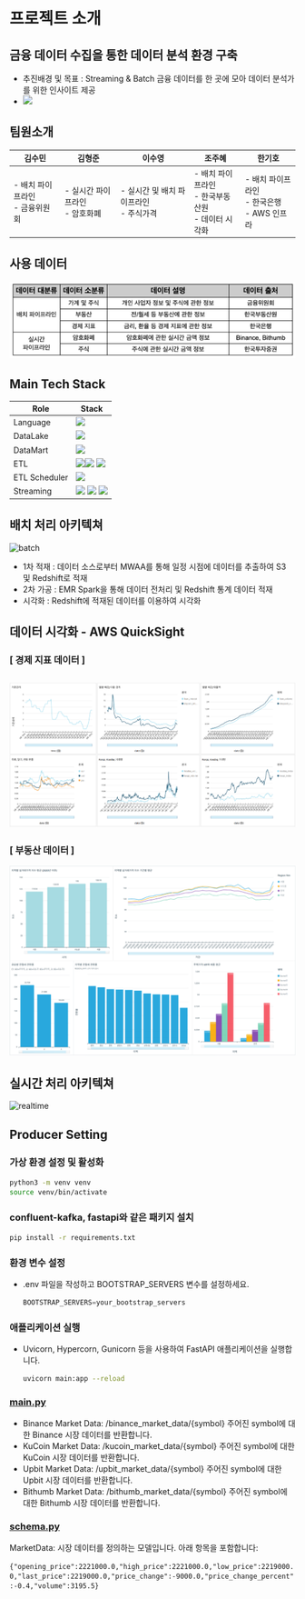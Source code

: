 # 프로젝트 소개


## 금융 데이터 수집을 통한 데이터 분석 환경 구축

- 추진배경 및 목표 : Streaming & Batch 금융 데이터를 한 곳에 모아 데이터 분석가를 위한 인사이트 제공
- [<img src="https://img.shields.io/badge/REPORT-4285F4?style=flat&logo=googledocs&logoColor=white"/>](assets%2Ffinal_project_ppt.pdf)

## ️팀원소개
   | 김수민                            | 김형준                    | 이수영                       | 조주혜                                     | 한기호                                 |
|--------------------------------|------------------------|---------------------------|-----------------------------------------|-------------------------------------|
| - 배치 파이프라인<br/>- 금융위원회| - 실시간 파이프라인<br/>- 암호화폐 | - 실시간 및 배치 파이프라인<br/>- 주식가격 | - 배치 파이프라인<br/> - 한국부동산원<br/> - 데이터 시각화 | - 배치 파이프라인<br/>- 한국은행<br/>- AWS 인프라 |

## 사용 데이터

![data_source.png](assets%2Fdata_source.png)
## Main Tech Stack
| Role          | Stack                                                                                                                                                                                                                                                                                                        |
|---------------|--------------------------------------------------------------------------------------------------------------------------------------------------------------------------------------------------------------------------------------------------------------------------------------------------------------|
| Language      | <img src="https://img.shields.io/badge/python-3776AB?style=flat&logo=python&logoColor=white"/>                                                                                                                                                                                                               |
 | DataLake      | <img src="https://img.shields.io/badge/AWS S3-569A31?style=flat&logo=amazons3&logoColor=white"/>                                                                                                                                                                                                             |
| DataMart      | <img src="https://img.shields.io/badge/AWS Redshift-527FFF?style=flat&logo=amazonredshift&logoColor=white"/>                                                                                                                                                                                                 |
| ETL           | <img src="https://img.shields.io/badge/EMR Spark-E25A1C?style=flat&logo=apache spark&logoColor=white"/><img src="https://img.shields.io/badge/Lambda-FF9900?style=flat&logo=Awslambda&logoColor=white"/> <img src="https://img.shields.io/badge/AWS Glue-232F3E?style=flat&logo=amazonAWS&logoColor=white"/> | 
| ETL Scheduler | <img src="https://img.shields.io/badge/Airflow-017CEE?style=flat&logo=Apacheairflow&logoColor=white"/>                                                                                                                                                                                                       |
| Streaming | <img src="https://img.shields.io/badge/Kafka-23F20?style=flat&logo=Apachekafka&logoColor=white"/> <img src="https://img.shields.io/badge/FastAPI-009688?style=flat&logo=FastAPI&logoColor=white"/> <img src="https://img.shields.io/badge/AWS RDS-527FFF?style=flat&logo=Amazon RDS&logoColor=white"/>       |

## 배치 처리 아키텍쳐
![batch](https://github.com/dbt-finance/collect_data/assets/98998726/75533891-a8e7-440c-a917-caf60ca4a34b)

- 1차 적재 : 데이터 소스로부터 MWAA를 통해 일정 시점에 데이터를 추출하여 S3 및 Redshift로 적재
- 2차 가공 : EMR Spark을 통해 데이터 전처리 및 Redshift 통계 데이터 적재
- 시각화 : Redshift에 적재된 데이터를 이용하여 시각화


## 데이터 시각화 - AWS QuickSight
### [ 경제 지표 데이터 ] 
![eco_indicator.png](assets%2Feco_indicator.png)
---
### [ 부동산 데이터 ]
![real_estate.png](assets%2Freal_estate.png)

## 실시간 처리 아키텍쳐
![realtime](https://github.com/dbt-finance/collect_data/assets/98998726/57386470-0809-4a9e-8106-96ecdbb4cb44)

## Producer Setting

### 가상 환경 설정 및 활성화

```bash
python3 -m venv venv
source venv/bin/activate
```

### confluent-kafka, fastapi와 같은 패키지 설치

```bash
pip install -r requirements.txt
```

### 환경 변수 설정

- .env 파일을 작성하고 BOOTSTRAP_SERVERS 변수를 설정하세요.
    
    ```jsx
    BOOTSTRAP_SERVERS=your_bootstrap_servers
    ```
    

### 애플리케이션 실행

- Uvicorn, Hypercorn, Gunicorn 등을 사용하여 FastAPI 애플리케이션을 실행합니다.
    
    ```bash
    uvicorn main:app --reload
    ```
    

### [main.py](http://main.py)

- Binance Market Data: /binance_market_data/{symbol}
주어진 symbol에 대한 Binance 시장 데이터를 반환합니다.
- KuCoin Market Data: /kucoin_market_data/{symbol}
주어진 symbol에 대한 KuCoin 시장 데이터를 반환합니다.
- Upbit Market Data: /upbit_market_data/{symbol}
주어진 symbol에 대한 Upbit 시장 데이터를 반환합니다.
- Bithumb Market Data: /bithumb_market_data/{symbol}
주어진 symbol에 대한 Bithumb 시장 데이터를 반환합니다.

### [schema.py](http://schema.py)

MarketData: 시장 데이터를 정의하는 모델입니다.
아래 항목을 포함합니다: 

`{"opening_price":2221000.0,"high_price":2221000.0,"low_price":2219000.0,"last_price":2219000.0,"price_change":-9000.0,"price_change_percent":-0.4,"volume":3195.5}`

